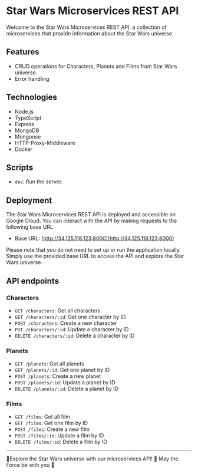 # Star Wars Microservices REST API

Welcome to the Star Wars Microservices REST API, a collection of microservices that provide information about the Star Wars universe.

## Features

- CRUD operations for Characters, Planets and Films from Star Wars universe.
- Error handling

## Technologies

- Node.js
- TypeScript
- Express
- MongoDB
- Mongoose
- HTTP-Proxy-Middleware
- Docker

## Scripts

- `dev`: Run the server.

## Deployment

The Star Wars Microservices REST API is deployed and accessible on Google Cloud. You can interact with the API by making requests to the following base URL:

- Base URL: [http://34.125.118.123:8000](http://34.125.118.123:8000)

Please note that you do not need to set up or run the application locally. Simply use the provided base URL to access the API and explore the Star Wars universe.

## API endpoints

### Characters

- `GET /characters`: Get all characters
- `GET /characters/:id`: Get one character by ID
- `POST /characters`: Create a new character
- `PUT /characters/:id`: Update a character by ID
- `DELETE /characters/:id`: Delete a character by ID

### Planets

- `GET /planets`: Get all planets
- `GET /planets/:id`: Get one planet by ID
- `POST /planets`: Create a new planet
- `POST /planets/:id`: Update a planet by ID
- `DELETE /planets/:id`: Delete a planet by ID

### Films

- `GET /films`: Get all film
- `GET /films`: Get one film by ID
- `POST /films`: Create a new film
- `POST /films/:id`: Update a film by ID
- `DELETE /films/:id`: Delete a film by ID

---

🚀Explore the Star Wars universe with our microservices API! 🌌 May the Force be with you 🌟
